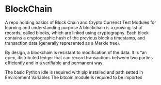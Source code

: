 # BlockChain
A repo holding basics of Block Chain and Crypto Currenct Test Modules for learning and understanding purpose
A blockchain is a growing list of records, called blocks, which are linked using cryptography. Each block contains a cryptographic 
hash of the previous block a timestamp, and transaction data (generally represented as a Merkle tree).

By design, a blockchain is resistant to modification of the data. It is “an open, distributed ledger that can record transactions 
between two parties efficiently and in a verifiable and permanent way

The basic Python idle is required with pip installed and path setted in Environment Variables
The bitcoin module is required to be imported
